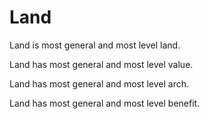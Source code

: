 # Land

Land is most general and most level land.

Land has most general and most level value.

Land has most general and most level arch.

Land has most general and most level benefit.